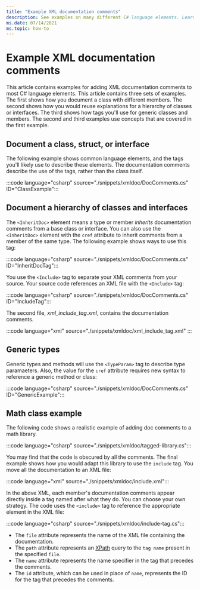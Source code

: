 ```yaml
---
title: "Example XML documentation comments"
description: See examples on many different C# language elements. Learn which tags to use in different situations and for different language elements.
ms.date: 07/14/2021
ms.topic: how-to
---
```

# Example XML documentation comments

This article contains examples for adding XML documentation comments to most C# language elements. This article contains three sets of examples. The first shows how you document a class with different members. The second shows how you would reuse explanations for a hierarchy of classes or interfaces. The third shows how tags you'll use for generic classes and members. The second and third examples use concepts that are covered in the first example.

## Document a class, struct, or interface

The following example shows common language elements, and the tags you'll likely use to describe these elements.  The documentation comments describe the use of the tags, rather than the class itself.

:::code language="csharp" source="./snippets/xmldoc/DocComments.cs" ID="ClassExample":::

## Document a hierarchy of classes and interfaces

The `<InheritDoc>` element means a type or member *inherits* documentation comments from a base class or interface. You can also use the `<InheritDoc>` element with the `cref` attribute to inherit comments from a member of the same type. The following example shows ways to use this tag:

:::code language="csharp" source="./snippets/xmldoc/DocComments.cs" ID="InheritDocTag":::

You use the `<Include>` tag to separate your XML comments from your source. Your source code references an XML file with the `<Include>` tag:

:::code language="csharp" source="./snippets/xmldoc/DocComments.cs" ID="IncludeTag":::

The second file, *xml_include_tag.xml*, contains the documentation comments.

:::code language="xml" source="./snippets/xmldoc/xml_include_tag.xml" :::

## Generic types

Generic types and methods will use the `<TypeParam>` tag to describe type paramaeters. Also, the value for the `cref` attribute requires new syntax to reference a generic method or class:

:::code language="csharp" source="./snippets/xmldoc/DocComments.cs" ID="GenericExample":::

## Math class example

The following code shows a realistic example of adding doc comments to a math library.

:::code language="csharp" source="./snippets/xmldoc/tagged-library.cs":::

You may find that the code is obscured by all the comments. The final example shows how you would adapt this library to use the `include` tag. You move all the documentation to an XML file:

:::code language="xml" source="./snippets/xmldoc/include.xml":::

In the above XML, each member's documentation comments appear directly inside a tag named after what they do. You can choose your own strategy.
The code uses the `<include>` tag to reference the appropriate element in the XML file:

:::code language="csharp" source="./snippets/xmldoc/include-tag.cs":::

- The `file` attribute represents the name of the XML file containing the documentation.
- The `path` attribute represents an [XPath](../../../standard/data/xml/xpath-queries-and-namespaces.md) query to the `tag name` present in the specified `file`.
- The `name` attribute represents the name specifier in the tag that precedes the comments.
- The `id` attribute, which can be used in place of `name`, represents the ID for the tag that precedes the comments.

